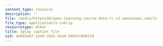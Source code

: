 ```yaml
---
content_type: resource
description: ''
file: /media/https%3A/open-learning-course-data-rc.s3.amazonaws.com/11-601-introduction-to-environmental-policy-and-planning-fall-2016/4e842a6f2ee8c0423ea954647c6d6118_oJ7-LI_ex0o.srt
file_type: application/x-subrip
resourcetype: Other
title: 3play caption file
uid: 4e842a6f-2ee8-c042-3ea9-54647c6d6118
---
```

